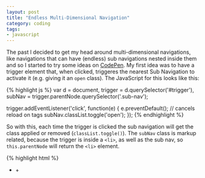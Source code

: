 ```yaml
---
layout: post
title: "Endless Multi-Dimensional Navigation"
category: coding
tags:
- javascript
---
```


The past I decided to get my head around multi-dimensional navigations, like navigations that can have (endless) sub navigations nested inside them and so I started to try some ideas on [CodePen](http://codepen.io). My first idea was to have a trigger element that, when clicked, triggeres the nearest Sub Navigation to activate it (e.g. giving it an `open` class). The JavaScript for this looks like this:

{% highlight js %}
var d = document,
    trigger = d.querySelector('#trigger'),
    subNav = trigger.parentNode.querySelector('.sub-nav');

trigger.addEventListener('click', function(e) {
  e.preventDefault(); // cancels reload on <a> tags
  subNav.classList.toggle('open');
});
{% endhighlight %} 

So with this, each time the trigger is clicked the sub navigation will get the class applied or removed
(`classList.toggle()`). The `subNav` class is markup related, because the trigger is inside a `<li>`, as well as the sub
nav, so `this.parentNode` will return the `<li>` element.

{% highlight html %}
<ul>
  <li>
    <span id="trigger">+</span> <!-- this.parentNode returns the <li>
      <ul class="sub-nav">
        ...
      </ul>
  </li>
</ul>
{% endhighlight %}

So the basic markup for navigations is now like this

{% highlight html%}
 <ul class="my-nav-wrapper-class">
    <li data-id="1"> Sub nav <span class="xy" data-id="1">+</span>
      <ul class="sub-nav" data-id="1">
        <li>Sub Nav Item</li>
        <li>Sub Nav Item</li>
        <li>Sub Nav Item</li>
        <li>Sub Nav Item</li>
        <li>Sub Nav Item</li>
      </ul>
    </li>
 </ul>
{% endhighlight %} 
One of the most important things here is the `data-id` attribute which groups the navigations, triggers and (endless)
sub navigations together and is used to reference each of them.

### Event Bubbling
Yet before we get to the actual code it's important to understand event bubbling. If you already know what it is skip
this section and continue with "Finaly: Code" below. 
Event Bubbling is the concept of how the browser handles events. Your're most likly familiar with `e.preventDefault()`
for click events applied to `<a>`-tags. This function stops the normal event bubbling so the browser doesn't reload
the page - which is the default action for `<a>`-tags. 
So in our case the behavior we make use of is event bubbling, as said before. Take a look at the graphic below and then
read on.
!["Event Bubbling for this navigation"](http://i.kevingimbel.me/sc/event_flow_v1.png) 
When the even get's triggered it finds no handler and the event literally goes up the DOM until it finds a handler. Node
by node the little event walks up until finally the navigation wrapper says "Yes little event! I got you, I'll handle
that!" - and that's it. When the handler attached to the navigation handles the event it will also populate it's `el`
variable with whatever `e.target` currently is. `e.target` happens to always be the **triggering element**, so it is
very similar to `this`, yet even more flexible! 
